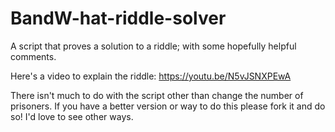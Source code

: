 # BandW-hat-riddle-solver
A script that proves a solution to a riddle; with some hopefully helpful comments.

Here's a video to explain the riddle: https://youtu.be/N5vJSNXPEwA

There isn't much to do with the script other than change the number of prisoners. If you have a better version or way to do this please fork it and do so! I'd love to see other ways.
